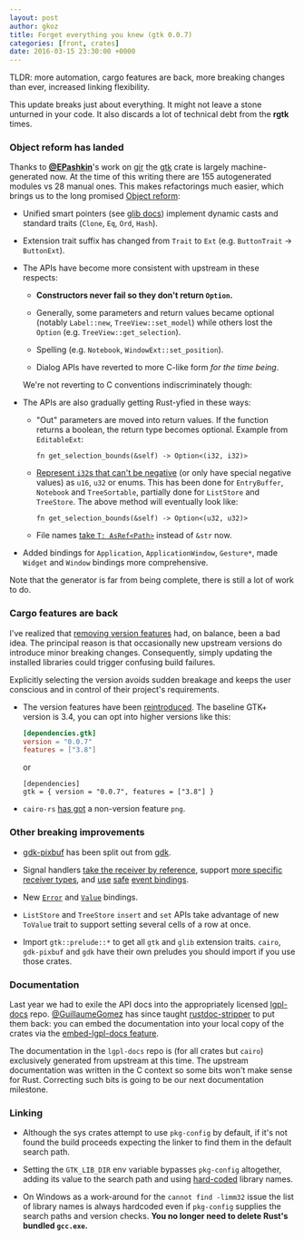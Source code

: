```yaml
---
layout: post
author: gkoz
title: Forget everything you knew (gtk 0.0.7)
categories: [front, crates]
date: 2016-03-15 23:30:00 +0000
---
```


TLDR: more automation, cargo features are back, more breaking changes than ever,
increased linking flexibility.

This update breaks just about everything. It might not leave a stone unturned in
your code. It also discards a lot of technical debt from the **rgtk** times.

### Object reform has landed

Thanks to **[@EPashkin]**'s work on [gir] the [gtk] crate is largely
machine-generated now. At the time of this writing there are 155 autogenerated
modules vs 28 manual ones. This makes refactorings much easier, which brings us
to the long promised [Object reform][gtk221]:

* Unified smart pointers (see [glib docs][glib-objects]) implement dynamic casts
  and standard traits (`Clone`, `Eq`, `Ord`, `Hash`).

* Extension trait suffix has changed from `Trait` to `Ext` (e.g. `ButtonTrait`
  -> `ButtonExt`).

* The APIs have become more consistent with upstream in these respects:

  - **Constructors never fail so they don't return `Option`.**

  - Generally, some parameters and return values became optional (notably
    `Label::new`, `TreeView::set_model`) while others lost the `Option` (e.g.
    `TreeView::get_selection`).

  - Spelling (e.g. `Notebook`, `WindowExt::set_position`).

  - Dialog APIs have reverted to more C-like form *for the time being*.

  We're not reverting to C conventions indiscriminately though:

* The APIs are also gradually getting Rust-yfied in these ways:

  - "Out" parameters are moved into return values. If the function returns a
    boolean, the return type becomes optional. Example from `EditableExt`:

    `fn get_selection_bounds(&self) -> Option<(i32, i32)>`

  - [Represent `i32`s that can't be negative][gtk246] (or only have special
    negative values) as `u16`, `u32` or enums. This has been done for
    `EntryBuffer`, `Notebook` and `TreeSortable`, partially done for `ListStore`
    and `TreeStore`. The above method will eventually look like:

    `fn get_selection_bounds(&self) -> Option<(u32, u32)>`

  - File names [take `T: AsRef<Path>`][gtk236] instead of `&str` now.

* Added bindings for `Application`, `ApplicationWindow`, `Gesture*`, made
  `Widget` and `Window` bindings more comprehensive.

Note that the generator is far from being complete, there is still a lot of work
to do.

### Cargo features are back

I've realized that [removing version features][no-features-post] had, on
balance, been a bad idea. The principal reason is that occasionally new
upstream versions do introduce minor breaking changes. Consequently, simply
updating the installed libraries could trigger confusing build failures.

Explicitly selecting the version avoids sudden breakage and keeps the user
conscious and in control of their project's requirements.

*   The version features have been [reintroduced][gtk248]. The baseline GTK+ version
    is 3.4, you can opt into higher versions like this:

    ~~~toml
    [dependencies.gtk]
    version = "0.0.7"
    features = ["3.8"]
    ~~~

    or

    ~~~
    [dependencies]
    gtk = { version = "0.0.7", features = ["3.8"] }
    ~~~

* `cairo-rs` [has got][cairo60] a non-version feature `png`.

### Other breaking improvements

* [gdk-pixbuf] has been split out from [gdk].

* Signal handlers [take the receiver by reference][gtk226-1], support [more
  specific receiver types][gtk226-2], and [use][gtk244] [safe][gdk95] [event
  bindings][gdk107].

* New [`Error`] and [`Value`] bindings.

* `ListStore` and `TreeStore` `insert` and `set` APIs take advantage of new
  `ToValue` trait to support setting several cells of a row at once.

* Import `gtk::prelude::*` to get all `gtk` and `glib` extension traits.
  `cairo`, `gdk-pixbuf` and `gdk` have their own preludes you should import if
  you use those crates.

### Documentation

Last year we had to exile the API docs into the appropriately licensed
[lgpl-docs] repo. [@GuillaumeGomez] has since taught [rustdoc-stripper] to put
them back: you can embed the documentation into your local copy of the crates
via the [embed-lgpl-docs feature][gtk245].

The documentation in the `lgpl-docs` repo is (for all crates but `cairo`)
exclusively generated from upstream at this time. The upstream documentation was
written in the C context so some bits won't make sense for Rust. Correcting such
bits is going to be our next documentation milestone.

### Linking

* Although the sys crates attempt to use `pkg-config` by default, if it's not
  found the build proceeds expecting the linker to find them in the default
  search path.

* Setting the `GTK_LIB_DIR` env variable bypasses `pkg-config` altogether,
  adding its value to the search path and using [hard-coded][gtk-sys-libs]
  library names.

* On Windows as a work-around for the `cannot find -limm32` issue the list of
  library names is always hardcoded even if `pkg-config` supplies the search
  paths and version checks. **You no longer need to delete Rust's bundled
  `gcc.exe`.**

[`Error`]: /docs/glib/error/struct.Error.html
[`Value`]: /docs/glib/value/index.html
[@EPashkin]: https://github.com/EPashkin
[@GuillaumeGomez]: https://github.com/GuillaumeGomez
[cairo60]: https://github.com/gtk-rs/cairo/pull/60
[gdk]: /docs/gdk/index.html
[gdk-pixbuf]: /docs/gdk_pixbuf/index.html
[gdk95]: https://github.com/gtk-rs/gdk/pull/95
[gdk107]: https://github.com/gtk-rs/gdk/pull/107
[gir]: https://github.com/gtk-rs/gir
[glib-objects]: /docs/glib/index.html#objects
[gtk]: /docs/gtk/index.html
[gtk-sys-libs]: https://github.com/gtk-rs/sys/blob/aefd2811371047b1d9da53ebea8c2ab8d7460267/gtk-sys/build.rs#L18
[gtk221]: https://github.com/gtk-rs/gtk/pull/221
[gtk226-1]: https://github.com/gkoz/gtk-rs-gtk/commit/edfafb8f
[gtk226-2]: https://github.com/gkoz/gtk-rs-gtk/commit/dda2a242
[gtk236]: https://github.com/gtk-rs/gtk/issues/236
[gtk244]: https://github.com/gtk-rs/gtk/issues/244
[gtk245]: https://github.com/gtk-rs/gtk/issues/245
[gtk246]: https://github.com/gtk-rs/gtk/issues/246
[gtk248]: https://github.com/gtk-rs/gtk/issues/248
[lgpl-docs]: https://github.com/gtk-rs/lgpl-docs
[no-features-post]: /blog/2015/09/09/crates-meet-automation.html#no-more-features
[rustdoc-stripper]: https://github.com/GuillaumeGomez/rustdoc-stripper
